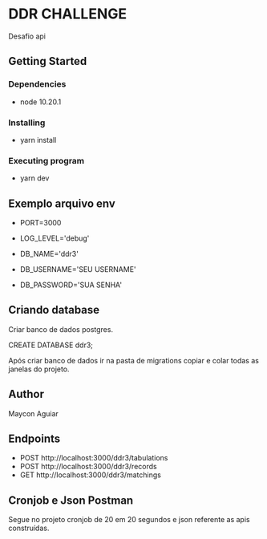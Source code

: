# DDR CHALLENGE

Desafio api

## Getting Started

### Dependencies

* node 10.20.1

### Installing

* yarn install

### Executing program

* yarn dev

## Exemplo arquivo env

* PORT=3000

* LOG_LEVEL='debug'

* DB_NAME='ddr3'
* DB_USERNAME='SEU USERNAME'
* DB_PASSWORD='SUA SENHA'

## Criando database

Criar banco de dados postgres.

CREATE DATABASE ddr3;

Após criar banco de dados ir na pasta de migrations copiar e colar todas as janelas do projeto.

## Author

Maycon Aguiar 

## Endpoints

* POST
http://localhost:3000/ddr3/tabulations
* POST
http://localhost:3000/ddr3/records
* GET
http://localhost:3000/ddr3/matchings

## Cronjob e Json Postman
Segue no projeto cronjob de 20 em 20 segundos e json referente as apis construídas.